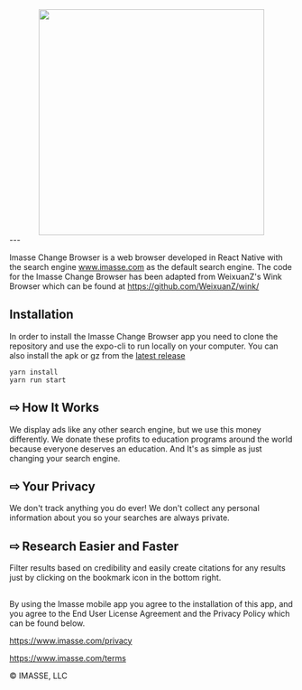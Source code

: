 <center  style="text-align:center"><img src="https://cdn.imasse.com/img/logo.png" width="400" ></center>
---

Imasse Change Browser is a web browser developed in React Native with the search engine www.imasse.com as the default search engine. The code for the Imasse Change Browser has been adapted from WeixuanZ's Wink Browser which can be found at https://github.com/WeixuanZ/wink/

## Installation

In order to install the Imasse Change Browser app you need to clone the repository and use the expo-cli to run locally on your computer. You can also install the apk or gz from the [latest release](https://github.com/imasse-dev/imasse-change-browser/releases/latest)

```
yarn install
yarn run start
```
## ⇨ How It Works

We display ads like any other search engine, but we use this money differently. We donate these profits to education programs around the world because everyone deserves an education. And It's as simple as just changing your search engine.

## ⇨ Your Privacy

We don't track anything you do ever! We don't collect any personal information about you so your searches are always private.

## ⇨ Research Easier and Faster
Filter results based on credibility and easily create citations for any results just by clicking on the bookmark icon in the bottom right.

##
By using the Imasse mobile app you agree to the installation of this app, and you agree to the End User License Agreement and the Privacy Policy which can be found below.

https://www.imasse.com/privacy

https://www.imasse.com/terms

© IMASSE, LLC
